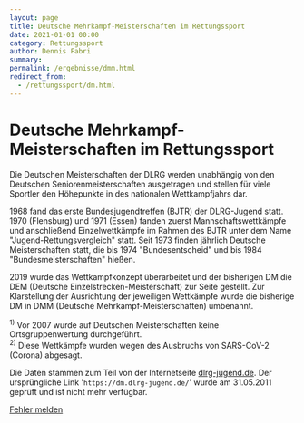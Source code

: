 ```yaml
---
layout: page
title: Deutsche Mehrkampf-Meisterschaften im Rettungssport
date: 2021-01-01 00:00
category: Rettungssport
author: Dennis Fabri
summary: 
permalink: /ergebnisse/dmm.html
redirect_from:
  - /rettungssport/dm.html
---
```


# Deutsche Mehrkampf-Meisterschaften im Rettungssport

Die Deutschen Meisterschaften der DLRG werden unabhängig von den Deutschen Seniorenmeisterschaften ausgetragen und
stellen für viele Sportler den Höhepunkte in des nationalen Wettkampfjahrs dar.

1968 fand das erste Bundesjugendtreffen (BJTR) der DLRG-Jugend statt. 1970 (Flensburg) und 1971 (Essen) fanden zuerst
Mannschaftswettkämpfe und anschließend Einzelwettkämpfe im Rahmen des BJTR unter dem Name "Jugend-Rettungsvergleich"
statt. Seit 1973 finden jährlich Deutsche Meisterschaften statt, die bis 1974 "Bundesentscheid" und bis 1984
"Bundesmeisterschaften" hießen.

2019 wurde das Wettkampfkonzept überarbeitet und der bisherigen DM die DEM (Deutsche Einzelstrecken-Meisterschaft) zur
Seite gestellt. Zur Klarstellung der Ausrichtung der jeweiligen Wettkämpfe wurde die bisherige DM in DMM (Deutsche
Mehrkampf-Meisterschaften) umbenannt.

<!-- markdownlint-disable MD033 -->

  <div id="display"></div>
  <script src="{{ site.baseurl }}/assets/js/listdmm.js"></script>
  <script>
    listCompetitions();
  </script>

  <sup>1)</sup> Vor 2007 wurde auf Deutschen Meisterschaften keine Ortsgruppenwertung durchgeführt.  
  <sup>2)</sup> Diese Wettkämpfe wurden wegen des Ausbruchs von SARS-CoV-2 (Corona) abgesagt.  

Die Daten stammen zum Teil von der Internetseite [dlrg-jugend.de](https://dlrg-jugend.de/). Der ursprüngliche Link
'```https://dm.dlrg-jugend.de/```' wurde am 31.05.2011 geprüft und ist nicht mehr verfügbar.

[Fehler melden](mailto:info@dennisfabri.de)
